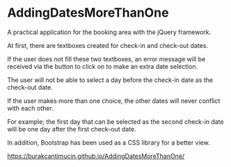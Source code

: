 # AddingDatesMoreThanOne

A practical application for the booking area with the jQuery framework.

At first, there are textboxes created for check-in and check-out dates.

If the user does not fill these two textboxes, an error message will be received via the button to click on to make an extra date selection.

The user will not be able to select a day before the check-in date as the check-out date.

If the user makes more than one choice, the other dates will never conflict with each other.

For example; the first day that can be selected as the second check-in date will be one day after the first check-out date.

In addition, Bootstrap has been used as a CSS library for a better view.

https://burakcantimucin.github.io/AddingDatesMoreThanOne/
